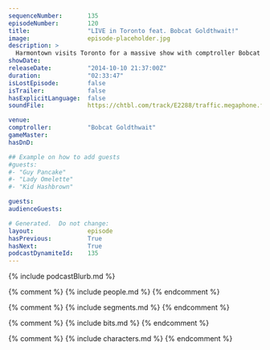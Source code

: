 ```yaml
---
sequenceNumber:       135
episodeNumber:        120
title:                "LIVE in Toronto feat. Bobcat Goldthwait!"
image:                episode-placeholder.jpg
description: >
  Harmontown visits Toronto for a massive show with comptroller Bobcat Goldthwait! Later, our friend Jane comes on stage to talk transgenderism.
showDate:             
releaseDate:          "2014-10-10 21:37:00Z"
duration:             "02:33:47"
isLostEpisode:        false
isTrailer:            false
hasExplicitLanguage:  false
soundFile:            https://chtbl.com/track/E2288/traffic.megaphone.fm/STA8667367468.mp3?updated=1561579748

venue:                
comptroller:          "Bobcat Goldthwait"
gameMaster:           
hasDnD:               

## Example on how to add guests
#guests:
#- "Guy Pancake"
#- "Lady Omelette"
#- "Kid Hashbrown"

guests:
audienceGuests:

# Generated.  Do not change:
layout:               episode
hasPrevious:          True
hasNext:              True
podcastDynamiteId:    135
---
```


{% include podcastBlurb.md %}

{% comment %}
{% include people.md %}
{% endcomment %}

{% comment %}
{% include segments.md %}
{% endcomment %}

{% comment %}
{% include bits.md %}
{% endcomment %}

{% comment %}
{% include characters.md %}
{% endcomment %}
